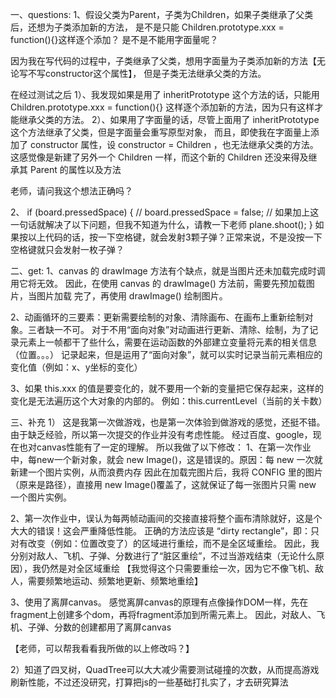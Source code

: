 一、questions:
1、假设父类为Parent，子类为Children，如果子类继承了父类后，还想为子类添加新的方法，
   是不是只能 Children.prototype.xxx = function(){}这样逐个添加？ 是不是不能用字面量呢？

   因为我在写代码的过程中，子类继承了父类，想用字面量为子类添加新的方法【无论写不写constructor这个属性】，
   但是子类无法继承父类的方法。

   在经过测试之后
   1）、我发现如果是用了 inheritPrototype 这个方法的话，只能用 Children.prototype.xxx = function(){}
        这样逐个添加新的方法，因为只有这样才能继承父类的方法。
   2）、如果用了字面量的话，尽管上面用了 inheritPrototype 这个方法继承了父类，但是字面量会重写原型对象，
        而且，即使我在字面量上添加了 constructor 属性，设 constructor = Children ，也无法继承父类的方法。
        这感觉像是新建了另外一个 Children 一样，而这个新的 Children 还没来得及继承其 Parent 的属性以及方法

   老师，请问我这个想法正确吗？

2、
   if (board.pressedSpace) {
       // board.pressedSpace = false; // 如果加上这一句话就解决了以下问题，但我不知道为什么，请教一下老师
       plane.shoot();
   }
   如果按以上代码的话，按一下空格键，就会发射3颗子弹？正常来说，不是没按一下空格键就只会发射一枚子弹？


二、get:
1、canvas 的 drawImage 方法有个缺点，就是当图片还未加载完成时调用它将无效。
   因此，在使用 canvas 的 drawImage() 方法前，需要先预加载图片，当图片加载
   完了，再使用 drawImage() 绘制图片。

2、动画循环的三要素：更新需要绘制的对象、清除画布、在画布上重新绘制对象。三者缺一不可。
   对于不用“面向对象”对动画进行更新、清除、绘制，为了记录元素上一帧都干了些什么，需要在运动函数的外部建立变量将元素的相关信息（位置。。。）
   记录起来，但是运用了“面向对象”，就可以实时记录当前元素相应的变化值（例如：x、y坐标的变化）

3、如果 this.xxx 的值是要变化的，就不要用一个新的变量把它保存起来，这样的变化是无法遍历这个大对象的内部的。
   例如：this.currentLevel（当前的关卡数）

三、补充
1） 这是我第一次做游戏，也是第一次体验到做游戏的感觉，还挺不错。由于缺乏经验，所以第一次提交的作业并没有考虑性能。
    经过百度、google，现在也对canvas性能有了一定的理解。
所以我做了以下修改：
1、在第一次作业中，每new一个新对象，就会 new Image()，这是错误的。原因：每 new 一次就新建一个图片实例，从而浪费内存
   因此在加载完图片后，我将 CONFIG 里的图片（原来是路径），直接用 new Image()覆盖了，这就保证了每一张图片只需 new 一个图片实例。

2、第一次作业中，误认为每两帧动画间的交接直接将整个画布清除就好，这是个大大的错误！这会严重降低性能。
  正确的方法应该是 “dirty rectangle”，即：只对有改变（例如：位置改变了）的区域进行重绘，而不是全区域重绘。
  因此，我分别对敌人、飞机、子弹、分数进行了“脏区重绘”，不过当游戏结束（无论什么原因），我仍然是对全区域重绘
  【我觉得这个只需要重绘一次，因为它不像飞机、敌人，需要频繁地运动、频繁地更新、频繁地重绘】

3、使用了离屏canvas。
   感觉离屏canvas的原理有点像操作DOM一样，先在fragment上创建多个dom，再将fragment添加到所需元素上。
   因此，对敌人、飞机、子弹、分数的创建都用了离屏canvas

【老师，可以帮我看看我所做的以上修改吗？】

2）知道了四叉树，QuadTree可以大大减少需要测试碰撞的次数，从而提高游戏刷新性能，不过还没研究，打算把js的一些基础打扎实了，才去研究算法




